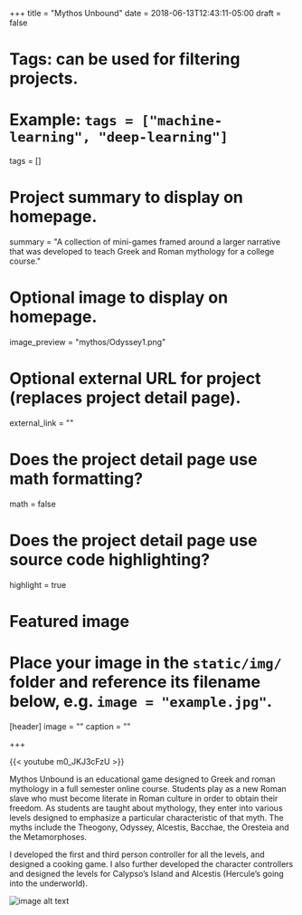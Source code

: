 +++
title = "Mythos Unbound"
date = 2018-06-13T12:43:11-05:00
draft = false

# Tags: can be used for filtering projects.
# Example: `tags = ["machine-learning", "deep-learning"]`
tags = []

# Project summary to display on homepage.
summary = "A collection of mini-games framed around a larger narrative that was developed to teach Greek and Roman mythology for a college course."

# Optional image to display on homepage.
image_preview = "mythos/Odyssey1.png"

# Optional external URL for project (replaces project detail page).
external_link = ""

# Does the project detail page use math formatting?
math = false

# Does the project detail page use source code highlighting?
highlight = true

# Featured image
# Place your image in the `static/img/` folder and reference its filename below, e.g. `image = "example.jpg"`.
[header]
image = ""
caption = ""

+++

{{< youtube m0_JKJ3cFzU >}}


Mythos Unbound is an educational game designed to Greek and roman mythology in a full semester online course. Students play as a new Roman slave who must become literate in Roman culture in order to obtain their freedom. As students are taught about mythology, they enter into various levels designed to emphasize a particular characteristic of that myth. The myths include the Theogony, Odyssey, Alcestis,  Bacchae, the Oresteia and the Metamorphoses.

I developed the first and third person controller for all the levels, and designed a cooking game. I also further developed the character controllers and designed the levels for Calypso’s Island and Alcestis (Hercule’s going into the underworld).

![image alt text](/img/mythos/Odyssey1.png)

